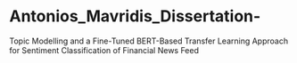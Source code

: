 # Antonios_Mavridis_Dissertation-
Topic Modelling and a Fine-Tuned BERT-Based Transfer Learning Approach for Sentiment Classification of Financial News Feed
